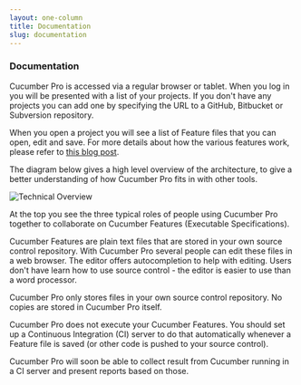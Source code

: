 ```yaml
---
layout: one-column
title: Documentation
slug: documentation
---
```


### Documentation

Cucumber Pro is accessed via a regular browser or tablet. When you log in you will be presented with a list of your projects. If you don't have any projects you can add one by specifying the URL to a GitHub, Bitbucket or Subversion repository.

When you open a project you will see a list of Feature files that you can open, edit and save. For more details about how the various features work, please refer to [this blog post](/blog/2014/01/25/a-sneak-peek-at-cucumber-pro.html).

The diagram below gives a high level overview of the architecture, to give a better understanding of how Cucumber Pro fits in with other tools.

![Technical Overview](/images/architecture-overview.png)

At the top you see the three typical roles of people using Cucumber Pro together to collaborate on Cucumber Features (Executable Specifications).

Cucumber Features are plain text files that are stored in your own source control repository. With Cucumber Pro several people can edit these files in a web browser. The editor offers autocompletion to help with editing. Users don't have learn how to use source control - the editor is easier to use than a word processor.

Cucumber Pro only stores files in your own source control repository. No copies are stored in Cucumber Pro itself.

Cucumber Pro does not execute your Cucumber Features. You should set up a Continuous Integration (CI) server to do that automatically whenever a Feature file is saved (or other code is pushed to your source control).

Cucumber Pro will soon be able to collect result from Cucumber running in a CI server and present reports based on those.
